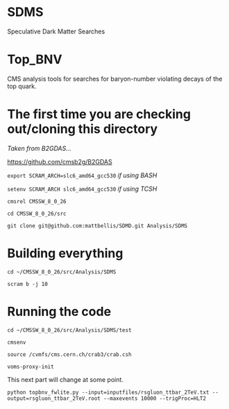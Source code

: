 # SDMS
Speculative Dark Matter Searches

# Top_BNV
CMS analysis tools for searches for baryon-number violating decays of the top quark. 


# The first time you are checking out/cloning this directory
*Taken from B2GDAS...*

https://github.com/cmsb2g/B2GDAS


`export SCRAM_ARCH=slc6_amd64_gcc530` *if using BASH*

`setenv SCRAM_ARCH slc6_amd64_gcc530` *if using TCSH*

`cmsrel CMSSW_8_0_26`

`cd CMSSW_8_0_26/src`

`git clone git@github.com:mattbellis/SDMD.git Analysis/SDMS`


# Building everything

`cd ~/CMSSW_8_0_26/src/Analysis/SDMS`

`scram b -j 10`

# Running the code

`cd ~/CMSSW_8_0_26/src/Analysis/SDMS/test`

 `cmsenv`

`source /cvmfs/cms.cern.ch/crab3/crab.csh`

`voms-proxy-init`

This next part will change at some point. 

`python topbnv_fwlite.py --input=inputfiles/rsgluon_ttbar_2TeV.txt --output=rsgluon_ttbar_2TeV.root --maxevents 10000 --trigProc=HLT2`
